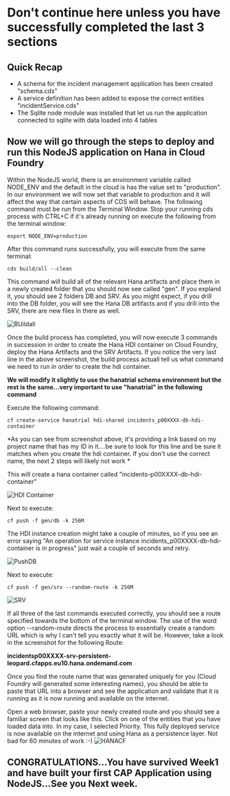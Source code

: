 # Don't continue here unless you have successfully completed the last 3 sections

## Quick Recap
- A schema for the incident management application has been created "schema.cds"
- A service definition has been added to expose the correct entities "incidentService.cds"
- The Sqlite node module was installed that let us run the application connected to sqlite with data loaded into 4 tables

## Now we will go through the steps to deploy and run this NodeJS application on Hana in Cloud Foundry

Within the NodeJS world, there is an environment variable called NODE_ENV and the default in the cloud is has the value set to "production". In our environment we will now set that variable to production and it will affect the way that certain aspects of CDS will behave. The following command must be run from the Terminal Window. Stop your running cds process with CTRL+C if it's already running on execute the following from the terminal window:

`export NODE_ENV=production`


After this command runs successfully, you will execute from the same terminal:

`cds build/all --clean`

This command will build all of the relevant Hana artifacts and place them in a newly created folder that you should now see called "gen". If you expland it, you should see 2 folders DB and SRV. As you might expect, if you drill into the DB folder, you will see the Hana DB artifacts and if you drill into the SRV, there are new files in there as well.

![BUildall](Part4Images/cdsbuildall.jpg)

Once the build process has completed, you will now execute 3 commands in succession in order to create the Hana HDI container on Cloud Foundry, deploy the Hana Artifacts and the SRV Artifacts. If you notice the very last line in the above screenshot, the build process actuall tell us what command we need to run in order to create the hdi container. 

**We will modify it slightly to use the hanatrial schema environment but the rest is the same...very important to use "hanatrial" in the following command**

Execute the following command:

`cf create-service hanatrial hdi-shared incidents_p00XXXX-db-hdi-container`

*As you can see from screenshot above, it's providing a link based on my project name that has my ID in it....be sure to look for this line and be sure it matches when you create the hdi container. If you don't use the correct name, the next 2 steps will likely not work *

This will create a hana container called "incidents-p00XXXX-db-hdi-container"

![HDI Container](Part4Images/createhdi.jpg)

Next to execute:

`cf push -f gen/db -k 256M`

The HDI instance creation might take a couple of minutes, so if you see an error saying "An operation for service instance incidents_p00XXXX-db-hdi-container is in progress" just wait a couple of seconds and retry.

![PushDB](Part4Images/cfpushdb.jpg)

Next to execute:

`cf push -f gen/srv --random-route -k 256M`

![SRV](Part4Images/cfpushsrv.jpg)

If all three of the last commands executed correctly, you should see a route specified towards the bottom of the terminal window. The use of the word option --random-route directs the process to essentially create a random URL which is why I can't tell you exactly what it will be. However, take a look in the screenshot for the following Route: 

**incidentsp00XXXX-srv-persistent-leopard.cfapps.eu10.hana.ondemand.com**

Once you find the route name that was generated uniquely for you (Cloud Foundry will generated some interesting names), you should be able to paste that URL into a browser and see the application and validate that it is running as it is now running and available on the internet.

Open a web browser, paste your newly created route and you should see a familiar screen that looks like this. Click on one of the entities that you have loaded data into. In my case, I selected Priority. This fully deployed service is now available on the internet and using Hana as a persistence layer. Not bad for 60  minutes of work :-)
![HANACF](Part4Images/hanadeploy.jpg)

## CONGRATULATIONS...You have survived Week1 and have built your first CAP Application using NodeJS...See you Next week.
